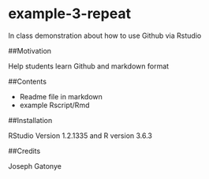 # example-3-repeat

In  class demonstration about how to use Github via Rstudio

##Motivation

Help students learn Github and markdown format

##Contents

* Readme file in markdown
* example Rscript/Rmd

##Installation

RStudio Version 1.2.1335 and R version 3.6.3

##Credits

Joseph Gatonye